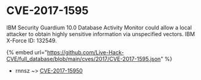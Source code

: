 # CVE-2017-1595

IBM Security Guardium 10.0 Database Activity Monitor could allow a local attacker to obtain highly sensitive information via unspecified vectors. IBM X-Force ID: 132549.

{% embed url="https://github.com/Live-Hack-CVE/full_database/blob/main/cves/2017/CVE-2017-1595.json" %}


* rnnsz ~> [CVE-2017-15950](https://www.alice-snow.ru/2017/database/cve-2017-1595/cve-2017-15950-rnnsz)